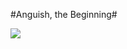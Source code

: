 #Anguish, the Beginning#

![](http://westkarana.com/wp-content/uploads/2009/01/2005-06-04-anguish-the-beginning.jpg)

